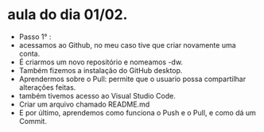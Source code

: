 # aula do dia 01/02.

- Passo 1° :  
- acessamos ao Github, no meu caso tive que criar novamente uma conta. 
- É criarmos um novo repositório e nomeamos -dw. 
- Também fizemos a instalação do GitHub desktop. 
- Aprendermos sobre o Pull: permite que o usuario possa compartilhar alterações feitas.
- também tivemos acesso ao Visual Studio Code.
- Criar um arquivo chamado README.md 
- E por último, aprendemos como funciona o Push e o Pull, e como dá um Commit.   